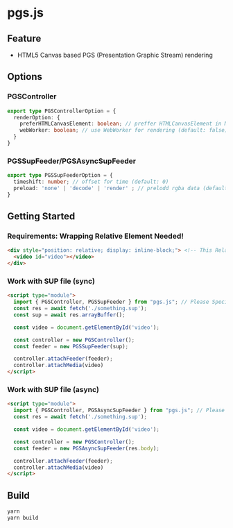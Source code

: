 # pgs.js

## Feature

* HTML5 Canvas based PGS (Presentation Graphic Stream) rendering

## Options

### PGSController

```ts
export type PGSControllerOption = {
  renderOption: {
    preferHTMLCanvasElement: boolean; // preffer HTMLCanvasElement in Main Thread. (default: false, recommended firefox is true)
    webWorker: boolean; // use WebWorker for rendering (default: false)
  }
}
```

### PGSSupFeeder/PGSAsyncSupFeeder

```ts
export type PGSSupFeederOption = {
  timeshift: number; // offset for time (default: 0)
  preload: 'none' | 'decode' | 'render' ; // prelodd rgba data (default: none)
}
```

## Getting Started

### Requirements: Wrapping Relative Element Needed!

```html
<div style="position: relative; display: inline-block;"> <!-- This Relative Wrapping Needed! -->
  <video id="video"></video>
</div>
```

### Work with SUP file (sync)

```html
<script type="module">
  import { PGSController, PGSSupFeeder } from "pgs.js"; // Please Specify ImportMap!
  const res = await fetch('./something.sup');
  const sup = await res.arrayBuffer();

  const video = document.getElementById('video');

  const controller = new PGSController();
  const feeder = new PGSSupFeeder(sup);

  controller.attachFeeder(feeder);
  controller.attachMedia(video)
</script>
```

### Work with SUP file (async)

```html
<script type="module">
  import { PGSController, PGSAsyncSupFeeder } from "pgs.js"; // Please Specify ImportMap!
  const res = await fetch('./something.sup');

  const video = document.getElementById('video');

  const controller = new PGSController();
  const feeder = new PGSAsyncSupFeeder(res.body);

  controller.attachFeeder(feeder);
  controller.attachMedia(video)
</script>
```

## Build

```bash
yarn
yarn build
```
